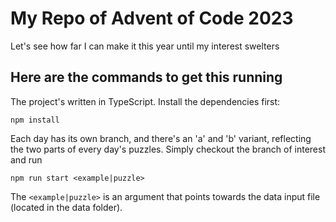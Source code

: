 # My Repo of Advent of Code 2023

Let's see how far I can make it this year until my interest swelters

## Here are the commands to get this running

The project's written in TypeScript. Install the dependencies first:
```
npm install
```

Each day has its own branch, and there's an 'a' and 'b' variant, reflecting the two parts of every day's puzzles. Simply checkout the branch of interest and run 
```
npm run start <example|puzzle>
```

The `<example|puzzle>` is an argument that points towards the data input file (located in the data folder).
